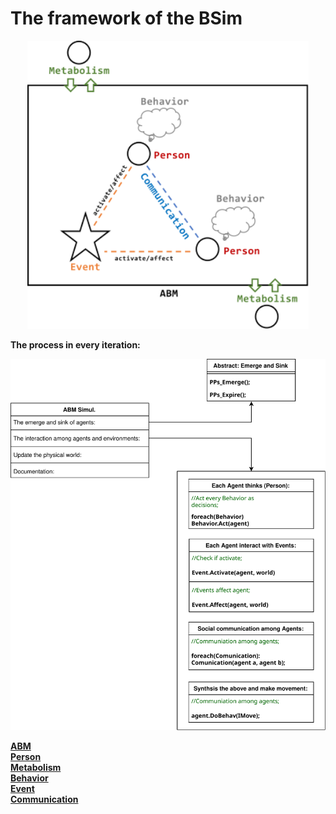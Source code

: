 # The framework of the BSim

<div align="middle">
<img src="/pic/Pr.svg" width="450">
</div>

__The process in every iteration:__

<div align="middle">
<img src="/pic/MainLoop.svg" width="650">
</div>

[**ABM**](/manual/ABM.md)
<br>
[**Person**](/manual/_cls_Person.md)
<br>
[**Metabolism**](/manual/_int_EmergeAndSink.md)
<br>
[**Behavior**](/manual/Behaviour.md)
<br>
[**Event**](/manual/Event.md)
<br>
[**Communication**](/manual/Communication.md)
